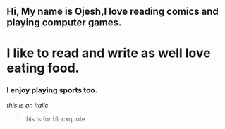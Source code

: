 ## Hi, My name is Ojesh,I love reading comics and playing computer games.
# I like to read and write as well love eating food.
### I enjoy **playing sports** too.
*this is an italic*
> this is for blockquote

